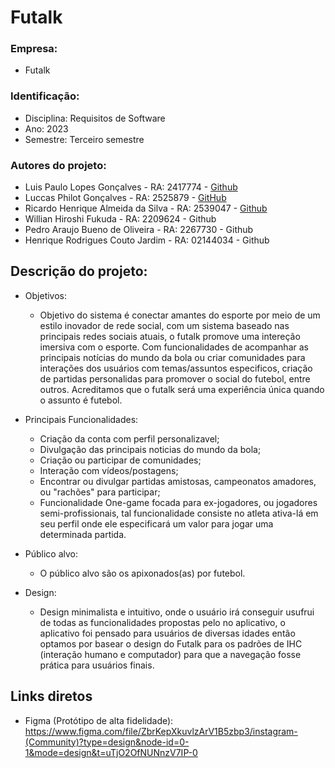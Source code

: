 # Futalk
### Empresa: 
+ Futalk
### Identificação:
+ Disciplina: Requisitos de Software
+ Ano: 2023
+ Semestre: Terceiro semestre
### Autores do projeto:
+ Luis Paulo Lopes Gonçalves - RA: 2417774 - [Github](https://github.com/LuiisPaulo)
+ Luccas Philot Gonçalves - RA: 2525879 - [GitHub](https://github.com/luccasPhilot)
+ Ricardo Henrique Almeida da Silva - RA: 2539047 - [Github](https://github.com/ricardohsousa)
+ Willian Hiroshi Fukuda - RA: 2209624 - Github
+ Pedro Araujo Bueno de Oliveira - RA: 2267730 - Github
+ Henrique Rodrigues Couto Jardim - RA: 02144034 - Github
## Descrição do projeto:
+ Objetivos:
  - Objetivo do sistema é conectar amantes do esporte por meio de um estilo inovador de rede social, com um sistema baseado nas principais redes sociais atuais, o futalk promove uma intereção imersiva com o esporte. Com funcionalidades de acompanhar as principais notícias do mundo da bola ou criar comunidades para interações dos usuários com temas/assuntos especificos, criação de partidas personalidas para promover o social do futebol, entre outros. Acreditamos que o futalk será uma experiência única quando o assunto é futebol. 
+ Principais Funcionalidades:

  - Criação da conta com perfil personalizavel;
  - Divulgação das principais noticias do mundo da bola;
  - Criação ou participar de comunidades;
  - Interação com vídeos/postagens;
  - Encontrar ou divulgar partidas amistosas, campeonatos amadores, ou "rachões" para participar;
  - Funcionalidade One-game focada para ex-jogadores, ou jogadores semi-profissionais, tal funcionalidade consiste no atleta ativa-lá em seu perfil onde ele especificará um valor para jogar uma determinada partida.
    
+ Público alvo:

  - O público alvo são os apixonados(as) por futebol.
    
+ Design:

    - Design minimalista e intuitivo, onde o usuário irá conseguir usufrui de todas as funcionalidades propostas pelo no aplicativo, o aplicativo foi pensado para usuários de diversas idades então optamos por basear o design do Futalk para os padrões de IHC (interação humano e computador) para que a navegação fosse prática para usuários finais.
## Links diretos

+ Figma (Protótipo de alta fidelidade): https://www.figma.com/file/ZbrKepXkuvlzArV1B5zbp3/instagram-(Community)?type=design&node-id=0-1&mode=design&t=uTjO2OfNUNnzV7IP-0
